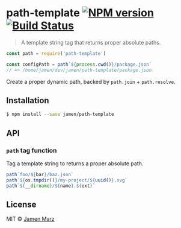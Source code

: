# path-template [![NPM version](https://badge.fury.io/js/path-template.svg)](https://npmjs.org/package/path-template) [![Build Status](https://travis-ci.org/jamen/path-template.svg?branch=master)](https://travis-ci.org/Jamen%20Marz/path-template)

> A template string tag that returns proper absolute paths.

```js
const path = require('path-template')

const configPath = path`${process.cwd()}/package.json`
// => /home/jamen/dev/jamen/path-template/package.json
```

Create a proper dynamic path, backed by `path.join` + `path.resolve`.

## Installation

```sh
$ npm install --save jamen/path-template
```

## API

### `path` tag function

Tag a template string to returns a proper absolute path.

```js
path`foo/${bar}/baz.json`
path`${os.tmpdir()}/my-project/${uuid()}.svg`
path`${__dirname}/${name}.${ext}`
```

## License

MIT © [Jamen Marz](https://github.com/jamen)
